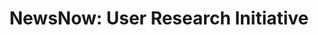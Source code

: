 ---
title: "NewsNow: User Research Initiative"
hero: /img/pexels-picjumbocom-196644.jpg
thumb: /img/pexels-picjumbocom-196644.jpg
category: UX Research
year: 2020
description: Uncovering who actually used a 25-year-old platform—and what they really wanted
meta_description: How I conducted NewsNow's first user research in 25 years, surveying 6000+ users across three continents
impact: >-
  Fundamentally changed how NewsNow made product decisions, shifting from 25 years of assumptions to evidence-based design. Established ongoing research as core capability, directly informing the redesign strategy and all subsequent product development.
summary: >-
  > **After 25 years, NewsNow was flying blind.**


  They had millions of users but were making fundamental assumptions about who these people actually were. That's a problem when you're planning major product changes.

  
  **My role:** I built the company's first user research programme from scratch—designing and deploying a site-wide survey, analysing 6000+ responses, conducting moderated interviews across three continents, and establishing research operations as an ongoing capability.


  **The scale:** Survey responses across the UK, US, and Nigeria. Interviews with users ranging from corporate executives to teenagers on 3G connections. First systematic user understanding in the company's history.
background: >-
  Twenty-five years of product decisions had been based on A/B test results, voluntary feedback, and educated guesses from the engineering team. This had served as a valuable starting point, but was far from concrete.


  We were planning the largest redesign in the company's history, so it was time to really understand the people we served. There was strong appetite within the team—including senior management, editorial, and development—to better understand our users. I put together a plan and advocated for human-centred design principles as part of a more efficient and effective product lifecycle.
goals: >-
  I had three clear objectives:

  
  1. **Identify core readership demographics** - who actually uses NewsNow, their motivations, and contexts

  2. **Test our new design concepts** with real users before launch to ensure it was rock-solid  

  3. **Build research capabilities** that would outlast this single project and inform future development

  
  The challenge: doing this for a global platform with no existing research infrastructure, no user database, and no established relationship with our community.
method: >-
  I implemented this initiative through my own adaptation of Design Thinking methodology. The reason for not following the *Empathise, Define, Ideate, Prototype, Test* process to the letter was that the product wasn't yet in a state conducive to iterative product design. We were mid-redesign, developing a new design system to pave the way for iterative workflow, but we needed to ensure the new design would be well-received and that major potential pain points could be worked out prior to release.


  ### Data Gathering: The Survey

  
  I launched a site-wide demographic survey targeting random users via Hotjar, asking broad questions about interests, usage habits, age, gender, location, and general news reading habits. The goal: identify both the general demographic makeup of our existing userbase and NewsNow's place within their news diet.


  I was also able to gather additional metadata for each submission—which pages users submitted from, device information, and responses from users who didn't complete the full survey (useful for checking selection/response bias).

  
  **The response was overwhelming:** over 6000 completed surveys within weeks.

  
  I also used Hotjar to generate heatmaps across different topic categories to understand how users on different topics might behave differently from one another, and gathered quantitative data from Google Analytics to understand device/browser/OS distribution, usage habits, and behaviour.

  
  ### Analysis: Three Platforms, Not One

  
  I spent significant time processing the 6000 responses in Google Sheets, slicing the data various ways and looking for patterns that might help uncover segments within the userbase. I weighted responses by geography and device category, using Google Analytics data from the survey period as a source of truth for calculating weights.


  We already knew from analytics that we had users in the UK, US, and Nigeria. What we didn't understand was how differently they used the site and why.


  Upon applying weights and segmenting by country, I discovered vastly different distributions of age, topical interests, and device usage between the three groups. The demographics in each segment appeared narrow—we were appealing to specific age ranges and interest categories in each country that were distinct from one another.


  To validate this, I referenced publicly available data regarding online news readership from Ofcom, Pew Research, Statista, and SimilarWeb. By checking our data against these broader demographic insights, I confirmed the boundaries of our users' segmentation and identified prominent demographics in the wider population (both UK and US) that were underrepresented in the NewsNow userbase.


  **UK users:** Older demographic, predominantly mobile but higher desktop usage than other segments. Absolutely obsessed with football. They used NewsNow to scan dense lists of headlines covering everything from FA Cup finals to granular local team updates. Politics and business were supplementary to football.

  **US users:** Mixed age groups, mobile-heavy, broader interests. General news consumers interested in politics, business, entertainment, and American sports coverage. They wanted balanced news consumption across multiple topics.

  **Nigerian users:** Younger, mobile-only on feature phones via Opera Mini with extreme data saving enabled. Obsessed with British football (they found better Premier League coverage through our aggregation than local sites), plus Nigerian politics and entertainment news. They needed lightweight experiences that worked on limited data plans.
  
  > **The breakthrough wasn't the geography—it was understanding the motivations and use cases.**


  UK users wanted to obsessively analyse every football development through compact, dense layouts. Nigerian users needed lightweight experiences for following Premier League drama on Opera Mini. US users wanted balanced consumption across multiple topics.


  Based on my analysis of survey results, analytics data, and third-party data, I crafted personas representative of our core users. In addition, based on demographics I'd found to be under-represented, I created additional personas for our target demographics—with the goal of better serving these groups and subsequently growing and diversifying the NewsNow userbase.


  I created a full write-up of my findings, including methodology, data and charts, sources, and a summary of results, which I presented to the wider team.

  
  ### The Interviews

  
  Through our earlier demographic survey and through dedicated research participant recruitment services like UserInterviews.com, I recruited participants representing all key segments for 30-minute moderated, recorded sessions.


  I led all the interviews, with a junior designer I was managing observing and keeping notes. The methodology was semi-structured interviews—offering a relaxed atmosphere and opportunity to build rapport whilst ensuring all talking points were covered.


  **The process for each interview:**


  First, I'd understand more about the participant—their interests, hobbies, news-reading habits, and day-to-day life to understand how our product fit into their routines. Then I'd show them the product and ask for first impressions and gut feelings about the overall look, feel, and utility.


  Beyond that, participants were free to explore and were asked to vocalise their thoughts and actions. I'd answer questions, note potential pain points, and occasionally offer guidance—either to ensure we covered all talking points or to help if they got stuck.


  At the end, I'd sit down with the junior designer for a general recap, collating notes and tagging points of interest in the recording.


  **Instead of static mockups, users tested our working staging site** built in Vue.js with real data. While it was far from full feature-parity, it was leagues ahead of a Figma prototype and caught complexity that static prototypes would have missed.


  Once all interviews were complete, I led the creation of a findings summary and a highlights reel containing the most interesting clips from our recordings, grouped into categories. This gave colleagues and management a quick glimpse into participant responses without requiring them to watch hours of footage.
results: >-
  The research fundamentally changed how NewsNow made product decisions. Key discoveries:


  * Our "global" platform was actually three distinct regional products with different needs
  
  * Users weren't anti-change—they were anti-losing-functionality
  
  * Mobile usage patterns varied dramatically by geography and available infrastructure
  
  * Power users had sophisticated workflows we'd never documented—and many of these "edge cases" actually represented entire segments of communities

  
  > **The insights directly informed our redesign strategy.** Instead of choosing between modern and classic designs, we built both—plus a third ultra-compact option. We established ongoing research as core capability, moving from assumptions to evidence-based design.


  For the first time, we were able to understand and empathise with the NewsNow userbase in a direct and immediate way. We learnt which parts of our new product were working well (in some cases even better than expected), and which parts needed improvement. We gained better understanding of how our product fit into the wider industry, how users interpreted the brand against competitors, and how we might better serve a more diverse range of people in the future.


  Some of our initial expectations were challenged: certain areas we'd intended to make personalisable or algorithmically modulated based on user segment actually showed user consensus. By optimising the core areas in line with user needs, we negated the need for additional complexity. We were able to re-prioritise our product roadmap and add specificity to design tasks based on these insights.


  **Looking back:** The overall results were enlightening, challenging, and extremely positive. I successfully introduced complementary, strength-based research and testing processes that laid the foundation for human-centred design principles. This initiative gave our users a seat at the table for the first time in 25 years, and established a more effective product lifecycle going forward.
---